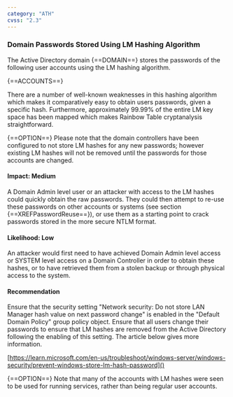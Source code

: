 ```yaml
---
category: "ATH"
cvss: "2.3"
---
```

### Domain Passwords Stored Using LM Hashing Algorithm
The Active Directory domain {==DOMAIN==} stores the passwords of the following user accounts using the LM hashing algorithm.

{==ACCOUNTS==}

There are a number of well-known weaknesses in this hashing algorithm which makes it comparatively easy to obtain users passwords, given a specific hash. Furthermore, approximately 99.99% of the entire LM key space has been mapped which makes Rainbow Table cryptanalysis straightforward.

{==OPTION==} Please note that the domain controllers have been configured to not store LM hashes for any new passwords; however existing LM hashes will not be removed until the passwords for those accounts are changed.
#### Impact: Medium
A Domain Admin level user or an attacker with access to the LM hashes could quickly obtain the raw passwords. They could then attempt to re-use these passwords on other accounts or systems (see section {==XREFPasswordReuse==}), or use them as a starting point to crack passwords stored in the more secure NTLM format.
#### Likelihood: Low
An attacker would first need to have achieved Domain Admin level access or SYSTEM level access on a Domain Controller in order to obtain these hashes, or to have retrieved them from a stolen backup or through physical access to the system.
#### Recommendation
Ensure that the security setting "Network security: Do not store LAN Manager hash value on next password change" is enabled in the "Default Domain Policy" group policy object. Ensure that all users change their passwords to ensure that LM hashes are removed from the Active Directory following the enabling of this setting. The article below gives more information.

[https://learn.microsoft.com/en-us/troubleshoot/windows-server/windows-security/prevent-windows-store-lm-hash-password]()

{==OPTION==} Note that many of the accounts with LM hashes were seen to be used for running services, rather than being regular user accounts.
